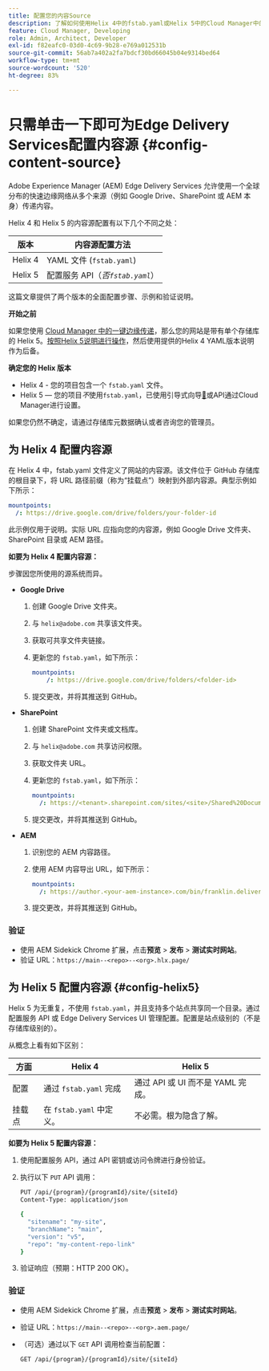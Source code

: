 ```yaml
---
title: 配置您的内容Source
description: 了解如何使用Helix 4中的fstab.yaml或Helix 5中的Cloud Manager中的引导式向导（或配置服务API）为Edge Delivery站点配置内容源。
feature: Cloud Manager, Developing
role: Admin, Architect, Developer
exl-id: f82eafc0-03d0-4c69-9b28-e769a012531b
source-git-commit: 56ab7a402a2fa7bdcf30bd66045b04e9314bed64
workflow-type: tm+mt
source-wordcount: '520'
ht-degree: 83%

---
```


# 只需单击一下即可为Edge Delivery Services配置内容源 {#config-content-source}

Adobe Experience Manager (AEM) Edge Delivery Services 允许使用一个全球分布的快速边缘网络从多个来源（例如 Google Drive、SharePoint 或 AEM 本身）传递内容。

Helix 4 和 Helix 5 的内容源配置有以下几个不同之处：

| 版本 | 内容源配置方法 |
| --- | --- |
| Helix 4 | YAML 文件 (`fstab.yaml`) |
| Helix 5 | 配置服务 API（*否`fstab.yaml`*） |

这篇文章提供了两个版本的全面配置步骤、示例和验证说明。

**开始之前**

如果您使用 [Cloud Manager 中的一键边缘传递](/help/implementing/cloud-manager/edge-delivery/create-edge-delivery-site.md##one-click-edge-delivery-site)，那么您的网站是带有单个存储库的 Helix 5。[按照Helix 5说明进行操作](#config-helix5)，然后使用提供的Helix 4 YAML版本说明作为后备。

**确定您的 Helix 版本**

* Helix 4 - 您的项目包含一个 `fstab.yaml` 文件。
* Helix 5 — 您的项目&#x200B;*不*&#x200B;使用`fstab.yaml`，已使用引导式向导[&#128279;](/help/implementing/cloud-manager/edge-delivery/add-edge-delivery-site.md)或API通过Cloud Manager进行设置。

如果您仍然不确定，请通过存储库元数据确认或者咨询您的管理员。

## 为 Helix 4 配置内容源

在 Helix 4 中，fstab.yaml 文件定义了网站的内容源。该文件位于 GitHub 存储库的根目录下，将 URL 路径前缀（称为“挂载点”）映射到外部内容源。典型示例如下所示：

```yaml
mountpoints:
  /: https://drive.google.com/drive/folders/your-folder-id
```

此示例仅用于说明。实际 URL 应指向您的内容源，例如 Google Drive 文件夹、SharePoint 目录或 AEM 路径。

**如要为 Helix 4 配置内容源：**

步骤因您所使用的源系统而异。

* **Google Drive**

   1. 创建 Google Drive 文件夹。
   1. 与 `helix@adobe.com` 共享该文件夹。
   1. 获取可共享文件夹链接。
   1. 更新您的 `fstab.yaml`，如下所示：

      ```yaml
      mountpoints: 
          /: https://drive.google.com/drive/folders/<folder-id>
      ```

   1. 提交更改，并将其推送到 GitHub。

* **SharePoint**

   1. 创建 SharePoint 文件夹或文档库。
   1. 与 `helix@adobe.com` 共享访问权限。
   1. 获取文件夹 URL。
   1. 更新您的 `fstab.yaml`，如下所示：

      ```yaml
      mountpoints:
        /: https://<tenant>.sharepoint.com/sites/<site>/Shared%20Documents/<folder>
      ```

   1. 提交更改，并将其推送到 GitHub。

* **AEM**

   1. 识别您的 AEM 内容路径。
   1. 使用 AEM 内容导出 URL，如下所示：

      ```yaml
      mountpoints:
        /: https://author.<your-aem-instance>.com/bin/franklin.delivery/<org>/<repo>/main
      ```

   1. 提交更改，并将其推送到 GitHub。

### 验证

* 使用 AEM Sidekick Chrome 扩展，点击&#x200B;**预览** > **发布** > **测试实时网站**。
* 验证 URL：`https://main--<repo>--<org>.hlx.page/`

## 为 Helix 5 配置内容源 {#config-helix5}

Helix 5 为无重复，不使用 `fstab.yaml`，并且支持多个站点共享同一个目录。通过配置服务 API 或 Edge Delivery Services UI 管理配置。配置是站点级别的（不是存储库级别的）。

从概念上看有如下区别：

| 方面 | Helix 4 | Helix 5 |
| --- | --- | --- |
| 配置 | 通过 `fstab.yaml` 完成 | 通过 API 或 UI 而不是 YAML 完成。 |
| 挂载点 | 在 `fstab.yaml` 中定义。 | 不必需。根为隐含了解。 |

**如要为 Helix 5 配置内容源：**

1. 使用配置服务 API，通过 API 密钥或访问令牌进行身份验证。
1. 执行以下 `PUT` API 调用：

   ```bash {.line-numbering}
   PUT /api/{program}/{programId}/site/{siteId}
   Content-Type: application/json
   
   {
     "sitename": "my-site",
     "branchName": "main",
     "version": "v5",
     "repo": "my-content-repo-link"
   }
   ```

1. 验证响应（预期：HTTP 200 OK）。

### 验证

* 使用 AEM Sidekick Chrome 扩展，点击&#x200B;**预览** > **发布** > **测试实时网站**。
* 验证 URL：`https://main--<repo>--<org>.aem.page/`
* （可选）通过以下 `GET` API 调用检查当前配置：

  ```bash
  GET /api/{program}/{programId}/site/{siteId}
  ```
